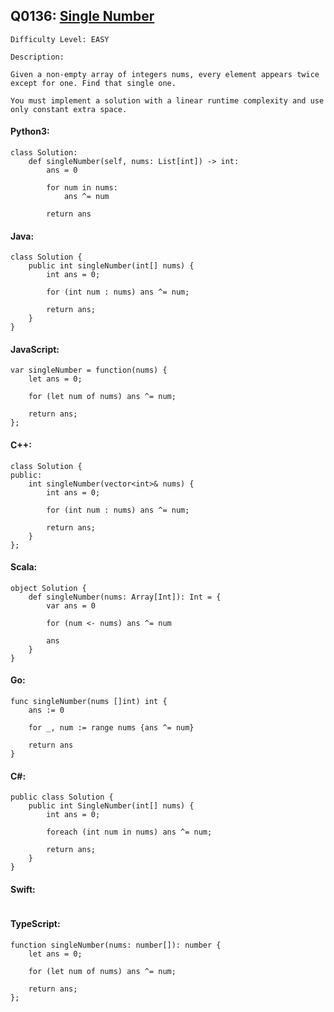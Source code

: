 ## Q0136: [Single Number](https://leetcode.com/problems/single-number/)

```
Difficulty Level: EASY
```

```
Description:

Given a non-empty array of integers nums, every element appears twice except for one. Find that single one.

You must implement a solution with a linear runtime complexity and use only constant extra space.
```

#### Python3:

```
class Solution:
    def singleNumber(self, nums: List[int]) -> int:
        ans = 0

        for num in nums:
            ans ^= num

        return ans
```

#### Java:

```
class Solution {
    public int singleNumber(int[] nums) {
        int ans = 0;

        for (int num : nums) ans ^= num;

        return ans;
    }
}
```

#### JavaScript:

```
var singleNumber = function(nums) {
    let ans = 0;

    for (let num of nums) ans ^= num;

    return ans;
};
```

#### C++:

```
class Solution {
public:
    int singleNumber(vector<int>& nums) {
        int ans = 0;

        for (int num : nums) ans ^= num;

        return ans;
    }
};
```

#### Scala:

```
object Solution {
    def singleNumber(nums: Array[Int]): Int = {
        var ans = 0

        for (num <- nums) ans ^= num

        ans
    }
}
```

#### Go:

```
func singleNumber(nums []int) int {
    ans := 0

    for _, num := range nums {ans ^= num}

    return ans
}
```

#### C#:

```
public class Solution {
    public int SingleNumber(int[] nums) {
        int ans = 0;

        foreach (int num in nums) ans ^= num;

        return ans;
    }
}
```

#### Swift:

```

```

#### TypeScript:

```
function singleNumber(nums: number[]): number {
    let ans = 0;

    for (let num of nums) ans ^= num;

    return ans;
};
```